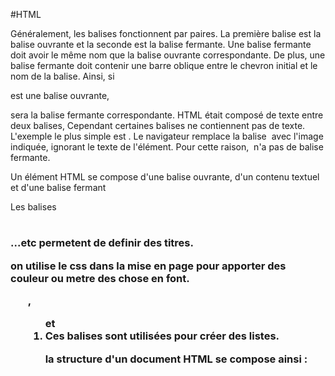 
#HTML

Généralement, les balises fonctionnent par paires. La première balise est la balise ouvrante et la seconde est la balise fermante. Une balise fermante doit avoir le même nom que la balise ouvrante correspondante. De plus, une balise fermante doit contenir une barre oblique entre le chevron initial et le nom de la balise. Ainsi, si <p> est une balise ouvrante, </p> sera la balise fermante correspondante.
HTML était composé de texte entre deux balises, Cependant certaines balises ne contiennent pas de texte. L'exemple le plus simple est <img>. Le navigateur remplace la balise <img> avec l'image indiquée, ignorant le texte de l'élément. Pour cette raison, <img> n'a pas de balise fermante.

Un élément HTML se compose d'une balise ouvrante, d'un contenu textuel et d'une balise fermant

Les balises <h1> <h2> <h3>...etc permetent de definir des titres. 

on utilise le css dans la mise en page pour apporter des couleur ou metre des chose en font.
<ul>, <ol> et <li> Ces balises sont utilisées pour créer des listes.

la structure d'un document HTML se compose ainsi :


  <DOCTYPE html>
    <html>
    <head>
<title></title>
</head>
<body>
</body>
</html>



